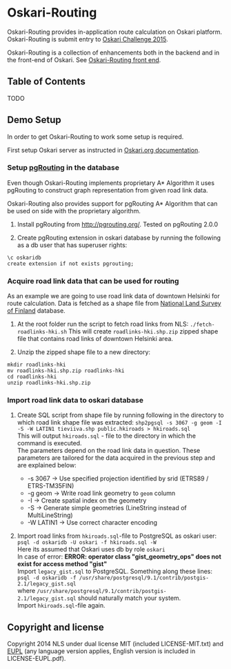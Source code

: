 # Oskari-Routing

Oskari-Routing provides in-application route calculation on Oskari platform. Oskari-Routing is submit entry to [Oskari Challenge 2015](http://oskari.org/challenge).

Oskari-Routing is a collection of enhancements both in the backend and in the front-end of Oskari. See [Oskari-Routing front end](http://todo).

## Table of Contents

TODO

## Demo Setup

In order to get Oskari-Routing to work some setup is required.

First setup Oskari server as instructed in [Oskari.org documentation](http://oskari.org/documentation/backend/server-embedded-developer).

### Setup [pgRouting](http://pgrouting.org/) in the database

Even though Oskari-Routing implements proprietary A\* Algorithm it uses pgRouting to construct graph representation
from given road link data.

Oskari-Routing also provides support for pgRouting A\* Algorithm that can be used on side with the proprietary algorithm.

1. Install pgRouting from http://pgrouting.org/. Tested on pgRouting 2.0.0

2. Create pgRouting extension in oskari database by running the following as a db user that has superuser rights:
```
\c oskaridb
create extension if not exists pgrouting;
```

### Acquire road link data that can be used for routing

As an example we are going to use road link data of downtown Helsinki for route calculation.
Data is fetched as a shape file from [National Land Survey of Finland](http://www.maanmittauslaitos.fi/en) database.

1. At the root folder run the script to fetch road links from NLS:
`./fetch-roadlinks-hki.sh`
This will create `roadlinks-hki.shp.zip` zipped shape file that contains road links of downtown Helsinki area.

2. Unzip the zipped shape file to a new directory:
```
mkdir roadlinks-hki
mv roadlinks-hki.shp.zip roadlinks-hki
cd roadlinks-hki
unzip roadlinks-hki.shp.zip
```

### Import road link data to oskari database

1. Create SQL script from shape file by running following in the directory to which road link shape file was extracted:
`shp2pgsql -s 3067 -g geom -I -S -W LATIN1 tieviiva.shp public.hkiroads > hkiroads.sql`  
This will output `hkiroads.sql` - file to the directory in which the command is executed.  
The parameters depend on the road link data in question. These parameters are tailored for the data acquired in the
previous step and are explained below:  
    * -s 3067 -> Use specified projection identified by srid (ETRS89 / ETRS-TM35FIN)
    * -g geom -> Write road link geometry to `geom` column
    * -I -> Create spatial index on the geometry
    * -S -> Generate simple geometries (LineString instead of MultiLineString)
    * -W LATIN1 -> Use correct character encoding  

2. Import road links from `hkiroads.sql`-file to PostgreSQL as oskari user:
`psql -d oskaridb -U oskari -f hkiroads.sql -W`  
Here its assumed that Oskari uses db by role `oskari`  
In case of error: **ERROR: operator class "gist_geometry_ops" does not exist for access method "gist"**  
Import `legacy_gist.sql` to PostgreSQL. Something along these lines:  
`psql -d oskaridb -f /usr/share/postgresql/9.1/contrib/postgis-2.1/legacy_gist.sql`  
where `/usr/share/postgresql/9.1/contrib/postgis-2.1/legacy_gist.sql` should naturally match your system.  
Import `hkiroads.sql`-file again.

## Copyright and license

Copyright 2014 NLS under dual license MIT (included LICENSE-MIT.txt) and [EUPL](https://joinup.ec.europa.eu/software/page/eupl/licence-eupl)
(any language version applies, English version is included in LICENSE-EUPL.pdf).